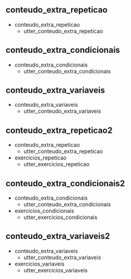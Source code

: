 ## conteudo_extra_repeticao
* conteudo_extra_repeticao
    - utter_conteudo_extra_repeticao

## conteudo_extra_condicionais
* conteudo_extra_condicionais
    - utter_conteudo_extra_condicionais

## conteudo_extra_variaveis
* conteudo_extra_variaveis
    - utter_conteudo_extra_variaveis

## conteudo_extra_repeticao2
* conteudo_extra_repeticao
    - utter_conteudo_extra_repeticao
* exercicios_repeticao
    - utter_exercicios_repeticao

## conteudo_extra_condicionais2
* conteudo_extra_condicionais
    - utter_conteudo_extra_condicionais
* exercicios_condicionais
    - utter_exercicios_condicionais

## conteudo_extra_variaveis2
* conteudo_extra_variaveis
    - utter_conteudo_extra_variaveis
* exercicios_variaveis
    - utter_exercicios_variaveis